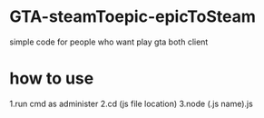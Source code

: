 # GTA-steamToepic-epicToSteam
simple code for people who want play gta both client
# how to use
1.run cmd as administer
2.cd (js file location)
3.node (.js name).js
